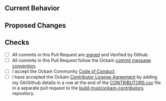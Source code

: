 <!-- Thank you for sending a pull request :heart: -->

## Current Behavior

<!-- Please describe the current behavior of the code before the changes in this pull request is applied. -->

## Proposed Changes

<!-- Please describe the changes proposed in this pull request. -->
<!-- If this pull request resolves an already recorded bug or a feature request, please add a link to that issue. -->

## Checks

<!-- To help us review and merge this pull request quickly, please confirm the following:  -->

- [ ] All commits in this Pull Request are [signed](https://docs.github.com/en/authentication/managing-commit-signature-verification/signing-commits) and Verified by Github.
- [ ] All commits in this Pull Request follow the Ockam [commit message convention](https://github.com/build-trust/.github/blob/main/CONTRIBUTING.md#commit-messages).
- [ ] I accept the Ockam Community [Code of Conduct](https://github.com/build-trust/.github/blob/main/CODE_OF_CONDUCT.md).
- [ ] I have accepted the Ockam [Contributor License Agreement](https://github.com/build-trust/ockam-contributors/blob/main/CLA.md) by adding my Git/Github details in a row at the end of the [CONTRIBUTORS.csv](https://github.com/build-trust/ockam-contributors/blob/main/CONTRIBUTORS.csv) file in a separate pull request to the [build-trust/ockam-contributors](https://github.com/build-trust/ockam-contributors) repository.

<!-- Looking forward to merging your contribution!! -->
